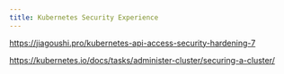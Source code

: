 ```yaml
---
title: Kubernetes Security Experience
---
```

https://jiagoushi.pro/kubernetes-api-access-security-hardening-7

https://kubernetes.io/docs/tasks/administer-cluster/securing-a-cluster/